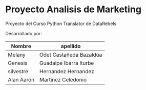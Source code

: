 # Proyecto Analisis de Marketing
Proyecto del Curso Python Translator de DataRebels

Desarrollado por:

| Nombre |	apellido | 
| ---- | ---- |
| Melany |	Odet Castañeda Bazaldúa |
| Genesis |	Guadalpe Ibarra Iturbe |
| silvestre |	Hernandez Hernandez |
| Alan Aarón |	Martinez Celedonio |

